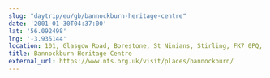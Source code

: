 ```yaml
---
slug: "daytrip/eu/gb/bannockburn-heritage-centre"
date: '2001-01-30T04:37:00'
lat: '56.092498'
lng: '-3.935144'
location: 101, Glasgow Road, Borestone, St Ninians, Stirling, FK7 0PQ, United Kingdom
title: Bannockburn Heritage Centre
external_url: https://www.nts.org.uk/visit/places/bannockburn/
---
```



